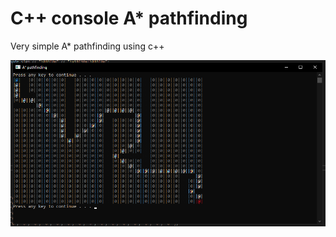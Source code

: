 # C++ console A* pathfinding
Very simple A* pathfinding using c++

![sus](https://raw.githubusercontent.com/xSnapi/cpp_console_pathfinding/main/Images/pathfinding.png)
